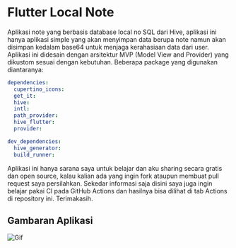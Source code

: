 # Flutter Local Note

Aplikasi note yang berbasis database local no SQL dari Hive, aplikasi ini hanya aplikasi simple yang akan menyimpan data berupa note namun akan disimpan kedalam base64 untuk menjaga kerahasiaan data dari user. Aplikasi ini didesain dengan arsitektur MVP (Model View and Provider) yang dikustom sesuai dengan kebutuhan. Beberapa package yang digunakan diantaranya:

```yaml
dependencies:
  cupertino_icons:
  get_it:
  hive:
  intl:
  path_provider:
  hive_flutter:
  provider:

dev_dependencies:
  hive_generator:
  build_runner:
```

Aplikasi ini hanya sarana saya untuk belajar dan aku sharing secara gratis dan open source, kalau kalian ada yang ingin fork ataupun membuat pull request saya persilahkan. Sekedar informasi saja disini saya juga ingin belajar pakai CI pada GitHub Actions dan hasilnya bisa dilihat di tab Actions di repository ini. Terimakasih.

## Gambaran Aplikasi

![Gif](gifs/01.gif)